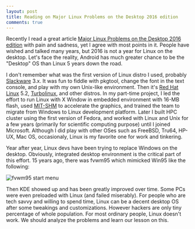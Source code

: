 ```yaml
---
layout: post
title: Reading on Major Linux Problems on the Desktop 2016 edition
comments: true
---
```


Recently I read a great article [Major Linux Problems on the Desktop 2016
edition](http://itvision.altervista.org/why.linux.is.not.ready.for.the.desktop.current.html) with pain and sadness, yet
I agree with most points in it.  People have wished and talked many years, but 2016 is not a year for Linux on the
desktop.  Let's face the reality, Android has much greater chance to be the "Desktop" OS than Linux 5 years down the
road.

I don't remember what was the first version of Linux distro I used, probably [Slackware](http://www.slackware.com/) 3.x.
It was fun to fiddle with pkgtool, change the font in the text console, and play with my own Unix-like environment.
Then it's [Red Hat Linux](https://en.wikipedia.org/wiki/Red_Hat_Linux) 5.2,
[Turbolinux](https://en.wikipedia.org/wiki/Turbolinux), and other distros.  In my part-time project, I led the effort to
run Linux with X Window in embedded environment with 16-MB flash, used [MIT-SHM](https://en.wikipedia.org/wiki/MIT-SHM)
to accelerate the graphics, and trained the team to migrate from Windows to Linux development platform.  Later I built
HPC cluster using the first version of Fedora, and worked with Linux and Unix for a few years (primarily for scientific
computing purpose) until I joined Microsoft.  Although I did play with other OSes such as FreeBSD, Tru64, HP-UX, Mac OS,
occasionaly, Linux is my favorite one for work and tinkering.

Year after year, Linux devs have been trying to replace Windows on the desktop.  Obviously, integrated desktop
environment is the critical part of this effort.  15 years ago, there was fvwm95 which mimicked Win95 like the
following:

![fvwm95 start menu](http://fvwm95.sourceforge.net/screenshot-start.gif)

Then KDE showed up and has been greatly improved over time. Some PCs were even preloaded with Linux (and failed
miserably).  For people who are tech savvy and willing to spend time, Linux can be a decent desktop OS after some
tweakings and customizations.  However hackers are only tiny percentage of whole population.  For most ordinary
people, Linux doesn't work.  We should analyze the problems and learn our lesson on this.
